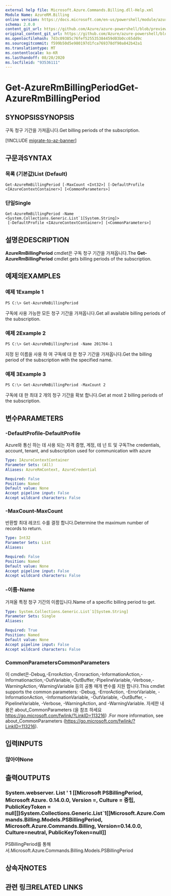 ```yaml
---
external help file: Microsoft.Azure.Commands.Billing.dll-Help.xml
Module Name: AzureRM.Billing
online version: https://docs.microsoft.com/en-us/powershell/module/azurerm.billing/get-azurermbillingperiod
schema: 2.0.0
content_git_url: https://github.com/Azure/azure-powershell/blob/preview/src/ResourceManager/Billing/Commands.Billing/help/Get-AzureRmBillingPeriod.md
original_content_git_url: https://github.com/Azure/azure-powershell/blob/preview/src/ResourceManager/Billing/Commands.Billing/help/Get-AzureRmBillingPeriod.md
ms.openlocfilehash: 7d3c09385c76fef525535384459d03b0cc65dd9c
ms.sourcegitcommit: f599b50d5e980197d1fca769378df90a842b42a1
ms.translationtype: MT
ms.contentlocale: ko-KR
ms.lasthandoff: 08/20/2020
ms.locfileid: "93536111"
---
```

# <span data-ttu-id="d8390-101">Get-AzureRmBillingPeriod</span><span class="sxs-lookup"><span data-stu-id="d8390-101">Get-AzureRmBillingPeriod</span></span>

## <span data-ttu-id="d8390-102">SYNOPSIS</span><span class="sxs-lookup"><span data-stu-id="d8390-102">SYNOPSIS</span></span>
<span data-ttu-id="d8390-103">구독 청구 기간을 가져옵니다.</span><span class="sxs-lookup"><span data-stu-id="d8390-103">Get billing periods of the subscription.</span></span>

[!INCLUDE [migrate-to-az-banner](../../includes/migrate-to-az-banner.md)]

## <span data-ttu-id="d8390-104">구문과</span><span class="sxs-lookup"><span data-stu-id="d8390-104">SYNTAX</span></span>

### <span data-ttu-id="d8390-105">목록 (기본값)</span><span class="sxs-lookup"><span data-stu-id="d8390-105">List (Default)</span></span>
```
Get-AzureRmBillingPeriod [-MaxCount <Int32>] [-DefaultProfile <IAzureContextContainer>] [<CommonParameters>]
```

### <span data-ttu-id="d8390-106">단일</span><span class="sxs-lookup"><span data-stu-id="d8390-106">Single</span></span>
```
Get-AzureRmBillingPeriod -Name <System.Collections.Generic.List`1[System.String]>
 [-DefaultProfile <IAzureContextContainer>] [<CommonParameters>]
```

## <span data-ttu-id="d8390-107">설명은</span><span class="sxs-lookup"><span data-stu-id="d8390-107">DESCRIPTION</span></span>
<span data-ttu-id="d8390-108">**AzureRmBillingPeriod** cmdlet은 구독 청구 기간을 가져옵니다.</span><span class="sxs-lookup"><span data-stu-id="d8390-108">The **Get-AzureRmBillingPeriod** cmdlet gets billing periods of the subscription.</span></span>

## <span data-ttu-id="d8390-109">예제의</span><span class="sxs-lookup"><span data-stu-id="d8390-109">EXAMPLES</span></span>

### <span data-ttu-id="d8390-110">예제 1</span><span class="sxs-lookup"><span data-stu-id="d8390-110">Example 1</span></span>
```
PS C:\> Get-AzureRmBillingPeriod
```

<span data-ttu-id="d8390-111">구독에 사용 가능한 모든 청구 기간을 가져옵니다.</span><span class="sxs-lookup"><span data-stu-id="d8390-111">Get all available billing periods of the subscription.</span></span>

### <span data-ttu-id="d8390-112">예제 2</span><span class="sxs-lookup"><span data-stu-id="d8390-112">Example 2</span></span>
```
PS C:\> Get-AzureRmBillingPeriod -Name 201704-1
```

<span data-ttu-id="d8390-113">지정 된 이름을 사용 하 여 구독에 대 한 청구 기간을 가져옵니다.</span><span class="sxs-lookup"><span data-stu-id="d8390-113">Get the billing period of the subscription with the specified name.</span></span>

### <span data-ttu-id="d8390-114">예제 3</span><span class="sxs-lookup"><span data-stu-id="d8390-114">Example 3</span></span>
```
PS C:\> Get-AzureRmBillingPeriod -MaxCount 2
```

<span data-ttu-id="d8390-115">구독에 대 한 최대 2 개의 청구 기간을 확보 합니다.</span><span class="sxs-lookup"><span data-stu-id="d8390-115">Get at most 2 billing periods of the subscription.</span></span>

## <span data-ttu-id="d8390-116">변수</span><span class="sxs-lookup"><span data-stu-id="d8390-116">PARAMETERS</span></span>

### <span data-ttu-id="d8390-117">-DefaultProfile</span><span class="sxs-lookup"><span data-stu-id="d8390-117">-DefaultProfile</span></span>
<span data-ttu-id="d8390-118">Azure와 통신 하는 데 사용 되는 자격 증명, 계정, 테 넌 트 및 구독</span><span class="sxs-lookup"><span data-stu-id="d8390-118">The credentials, account, tenant, and subscription used for communication with azure</span></span>

```yaml
Type: IAzureContextContainer
Parameter Sets: (All)
Aliases: AzureRmContext, AzureCredential

Required: False
Position: Named
Default value: None
Accept pipeline input: False
Accept wildcard characters: False
```

### <span data-ttu-id="d8390-119">-MaxCount</span><span class="sxs-lookup"><span data-stu-id="d8390-119">-MaxCount</span></span>
<span data-ttu-id="d8390-120">반환할 최대 레코드 수를 결정 합니다.</span><span class="sxs-lookup"><span data-stu-id="d8390-120">Determine the maximum number of records to return.</span></span>

```yaml
Type: Int32
Parameter Sets: List
Aliases: 

Required: False
Position: Named
Default value: None
Accept pipeline input: False
Accept wildcard characters: False
```

### <span data-ttu-id="d8390-121">-이름</span><span class="sxs-lookup"><span data-stu-id="d8390-121">-Name</span></span>
<span data-ttu-id="d8390-122">가져올 특정 청구 기간의 이름입니다.</span><span class="sxs-lookup"><span data-stu-id="d8390-122">Name of a specific billing period to get.</span></span>

```yaml
Type: System.Collections.Generic.List`1[System.String]
Parameter Sets: Single
Aliases: 

Required: True
Position: Named
Default value: None
Accept pipeline input: False
Accept wildcard characters: False
```

### <span data-ttu-id="d8390-123">CommonParameters</span><span class="sxs-lookup"><span data-stu-id="d8390-123">CommonParameters</span></span>
<span data-ttu-id="d8390-124">이 cmdlet은-Debug,-ErrorAction,-Erroraction,-InformationAction,-Informationaction,-OutVariable,-OutBuffer,-PipelineVariable,-Verbose,-WarningAction,-WarningVariable 등의 공통 매개 변수를 지원 합니다.</span><span class="sxs-lookup"><span data-stu-id="d8390-124">This cmdlet supports the common parameters: -Debug, -ErrorAction, -ErrorVariable, -InformationAction, -InformationVariable, -OutVariable, -OutBuffer, -PipelineVariable, -Verbose, -WarningAction, and -WarningVariable.</span></span> <span data-ttu-id="d8390-125">자세한 내용은 about_CommonParameters (을 참조 하세요 https://go.microsoft.com/fwlink/?LinkID=113216) .</span><span class="sxs-lookup"><span data-stu-id="d8390-125">For more information, see about_CommonParameters (https://go.microsoft.com/fwlink/?LinkID=113216).</span></span>

## <span data-ttu-id="d8390-126">입력</span><span class="sxs-lookup"><span data-stu-id="d8390-126">INPUTS</span></span>

### <span data-ttu-id="d8390-127">않아야</span><span class="sxs-lookup"><span data-stu-id="d8390-127">None</span></span>

## <span data-ttu-id="d8390-128">출력</span><span class="sxs-lookup"><span data-stu-id="d8390-128">OUTPUTS</span></span>

### <span data-ttu-id="d8390-129">System.webserver. List ' 1 [[Microsoft PSBillingPeriod, Microsoft Azure. 0.14.0.0, Version =, Culture = 중립, PublicKeyToken = null]])</span><span class="sxs-lookup"><span data-stu-id="d8390-129">System.Collections.Generic.List\`1[[Microsoft.Azure.Commands.Billing.Models.PSBillingPeriod, Microsoft.Azure.Commands.Billing, Version=0.14.0.0, Culture=neutral, PublicKeyToken=null]]</span></span>
<span data-ttu-id="d8390-130">PSBillingPeriod를 통해 서.</span><span class="sxs-lookup"><span data-stu-id="d8390-130">Microsoft.Azure.Commands.Billing.Models.PSBillingPeriod</span></span>

## <span data-ttu-id="d8390-131">상속자</span><span class="sxs-lookup"><span data-stu-id="d8390-131">NOTES</span></span>

## <span data-ttu-id="d8390-132">관련 링크</span><span class="sxs-lookup"><span data-stu-id="d8390-132">RELATED LINKS</span></span>

